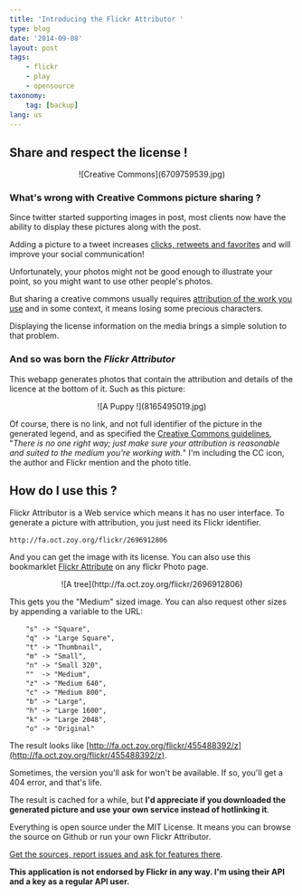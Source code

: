 ```yaml
---
title: 'Introducing the Flickr Attributor '
type: blog
date: '2014-09-08'
layout: post
tags:
    - flickr
    - play
    - opensource
taxonomy:
    tag: [backup]
lang: us
---
```


## Share and respect the license !

<center markdown='1'>
<div markdown="1">
![Creative Commons](6709759539.jpg)
</div>
</center>

### What's wrong with Creative Commons picture sharing ?

Since twitter started supporting images in post, most clients now have the ability to display these pictures along with the post.

Adding a picture to a tweet increases [clicks, retweets and favorites][1] and will improve your social communication!

Unfortunately, your photos might not be good enough to illustrate your point, so you might want to use other people's photos.

But sharing a creative commons usually requires [attribution of the work you use][2] and in some context, it means losing some precious characters.

Displaying the license information on the media brings a simple solution to that problem.

### And so was born the *Flickr Attributor*

This webapp generates photos that contain the attribution and details of the licence at the bottom of it. Such as this picture:

<center markdown='1'>
<div markdown="1">
![A Puppy !](8165495019.jpg)
</div>
</center>

Of course, there is no link, and not full identifier of the picture in the generated legend, and as specified the [Creative Commons guidelines][3], "_There is no one right way; just make sure your attribution is reasonable and suited to the medium you're working with._" I'm including the CC icon, the author and Flickr mention and the photo title.

## How do I use this ?

Flickr Attributor is a Web service which means it has no user interface. To generate a picture with attribution, you just need its Flickr identifier.

    http://fa.oct.zoy.org/flickr/2696912806

And you can get the image with its license. You can also use this bookmarklet <a href="javascript:(function(){var%20l=window.location.href;l=%22http://fa.oct.zoy.org/flickr/%22+l.replace(/https:\/\/www.flickr.com\/photos\/[^\/]+\//,%22%22).replace(/\/.*/,%22%22),window.open(l);})()">Flickr Attribute</a> on any flickr Photo page.

<center markdown='1'>
<div markdown="1">
![A tree](http://fa.oct.zoy.org/flickr/2696912806)
</div>
</center>

This gets you the "Medium" sized image. You can also request other sizes by appending a variable to the URL:

```
	"s" -> "Square",
	"q" -> "Large Square",
	"t" -> "Thumbnail",
	"m" -> "Small",
	"n" -> "Small 320",
	""  -> "Medium",
	"z" -> "Medium 640",
	"c" -> "Medium 800",
	"b" -> "Large",
	"h" -> "Large 1600",
	"k" -> "Large 2048",
	"o" -> "Original"
```

The result looks like [http://fa.oct.zoy.org/flickr/455488392/z](http://fa.oct.zoy.org/flickr/455488392/z).

Sometimes, the version you'll ask for won't be available. If so, you'll get a 404 error, and that's life.

The result is cached for a while, but **I'd appreciate if you downloaded the generated picture and use your own service instead of hotlinking it**.

Everything is open source under the MIT License. It means you can browse the source on Github or run your own Flickr Attributor.

[Get the sources, report issues and ask for features there](https://github.com/octplane/flickr_attributor/).


**This application is not endorsed by Flickr in any way. I'm using their API and a key as a regular API user.**

[1]:	http://blog.bufferapp.com/the-power-of-twitters-new-expanded-images-and-how-to-make-the-most-of-it
[2]:	https://wiki.creativecommons.org/Best_practices_for_attribution
[3]:	https://wiki.creativecommons.org/Best_practices_for_attribution#Don.27t_make_it_too_complicated
